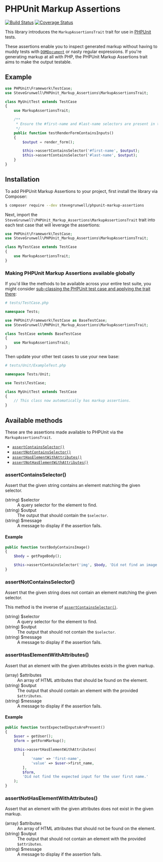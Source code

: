 # PHPUnit Markup Assertions

[![Build Status](https://travis-ci.org/stevegrunwell/phpunit-markup-assertions.svg?branch=develop)](https://travis-ci.org/stevegrunwell/phpunit-markup-assertions)
[![Coverage Status](https://coveralls.io/repos/github/stevegrunwell/phpunit-markup-assertions/badge.svg?branch=develop)](https://coveralls.io/github/stevegrunwell/phpunit-markup-assertions?branch=develop)

This library introduces the `MarkupAssertionsTrait` trait for use in [PHPUnit](https://phpunit.de) tests.

These assertions enable you to inspect generated markup without having to muddy tests with [`DOMDocument`](http://php.net/manual/en/class.domdocument.php) or nasty regular expressions. If you're generating markup at all with PHP, the PHPUnit Markup Assertions trait aims to make the output testable.

## Example

```php
use PHPUnit\Framework\TestCase;
use SteveGrunwell\PHPUnit_Markup_Assertions\MarkupAssertionsTrait;

class MyUnitTest extends TestCase
{
    use MarkupAssertionsTrait;

    /**
     * Ensure the #first-name and #last-name selectors are present in the form.
     */
    public function testRenderFormContainsInputs()
    {
        $output = render_form();

        $this->assertContainsSelector('#first-name', $output);
        $this->assertContainsSelector('#last-name', $output);
    }
}
```

## Installation

To add PHPUnit Markup Assertions to your project, first install the library via Composer:

```sh
$ composer require --dev stevegrunwell/phpunit-markup-assertions
```

Next, import the `SteveGrunwell\PHPUnit_Markup_Assertions\MarkupAssertionsTrait` trait into each test case that will leverage the assertions:

```php
use PHPUnit\Framework\TestCase;
use SteveGrunwell\PHPUnit_Markup_Assertions\MarkupAssertionsTrait;

class MyTestCase extends TestCase
{
    use MarkupAssertionsTrait;
}
```

### Making PHPUnit Markup Assertions available globally

If you'd like the methods to be available across your entire test suite, you might consider [sub-classing the PHPUnit test case and applying the trait there](https://phpunit.de/manual/current/en/extending-phpunit.html#extending-phpunit.PHPUnit_Framework_TestCase):

```php
# tests/TestCase.php

namespace Tests;

use PHPUnit\Framework\TestCase as BaseTestCase;
use SteveGrunwell\PHPUnit_Markup_Assertions\MarkupAssertionsTrait;

class TestCase extends BaseTestCase
{
    use MarkupAssertionsTrait;
}
```

Then update your other test cases to use your new base:

```php
# tests/Unit/ExampleTest.php

namespace Tests/Unit;

use Tests\TestCase;

class MyUnitTest extends TestCase
{
    // This class now automatically has markup assertions.
}
```

## Available methods

These are the assertions made available to PHPUnit via the `MarkupAssertionsTrait`.

* [`assertContainsSelector()`](#assertcontainsselector)
* [`assertNotContainsSelector()`](#assertnotcontainsselector)
* [`assertHasElementWithAttributes()`](#asserthaselementwithattributes)
* [`assertNotHasElementWithAttributes()`](#assertnothaselementwithattributes)

### assertContainsSelector()

Assert that the given string contains an element matching the given selector.

<dl>
    <dt>(string) $selector</dt>
    <dd>A query selector for the element to find.</dd>
    <dt>(string) $output</dt>
    <dd>The output that should contain the <code>$selector</code>.</dd>
    <dt>(string) $message</dt>
    <dd>A message to display if the assertion fails.</dd>
</dl>

#### Example

```php
public function testBodyContainsImage()
{
    $body = getPageBody();

    $this->assertContainsSelector('img', $body, 'Did not find an image in the page body.');
}
```

### assertNotContainsSelector()

Assert that the given string does not contain an element matching the given selector.

This method is the inverse of [`assertContainsSelector()`](#assertcontainsselector).

<dl>
    <dt>(string) $selector</dt>
    <dd>A query selector for the element to find.</dd>
    <dt>(string) $output</dt>
    <dd>The output that should not contain the <code>$selector</code>.</dd>
    <dt>(string) $message</dt>
    <dd>A message to display if the assertion fails.</dd>
</dl>

### assertHasElementWithAttributes()

Assert that an element with the given attributes exists in the given markup.

<dl>
    <dt>(array) $attributes</dt>
    <dd>An array of HTML attributes that should be found on the element.</dd>
    <dt>(string) $output</dt>
    <dd>The output that should contain an element with the provided <code>$attributes</code>.</dd>
    <dt>(string) $message</dt>
    <dd>A message to display if the assertion fails.</dd>
</dl>

#### Example

```php
public function testExpectedInputsArePresent()
{
    $user = getUser();
    $form = getFormMarkup();

    $this->assertHasElementWithAttributes(
        [
            'name' => 'first-name',
            'value' => $user->first_name,
        ],
        $form,
        'Did not find the expected input for the user first name.'
    );
}
```

### assertNotHasElementWithAttributes()

Assert that an element with the given attributes does not exist in the given markup.

<dl>
    <dt>(array) $attributes</dt>
    <dd>An array of HTML attributes that should not be found on the element.</dd>
    <dt>(string) $output</dt>
    <dd>The output that should not contain an element with the provided <code>$attributes</code>.</dd>
    <dt>(string) $message</dt>
    <dd>A message to display if the assertion fails.</dd>
</dl>
